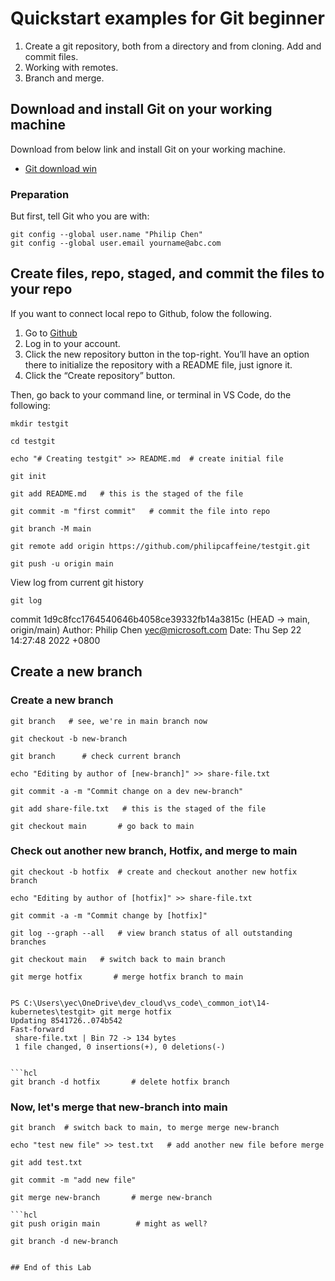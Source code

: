 # Quickstart examples for Git beginner 

1. Create a git repository, both from a directory and from cloning. Add and commit files.
2. Working with remotes.
3. Branch and merge.

## Download and install Git on your working machine

Download from below link and install Git on your working machine. 
- [Git download win](https://git-scm.com/download/win)

### Preparation 

But first, tell Git who you are with:

```hcl
git config --global user.name "Philip Chen"
git config --global user.email yourname@abc.com
```

## Create files, repo, staged, and commit the files to your repo

If you want to connect local repo to Github, folow the following.

1. Go to [Github](https://github.com/)
2. Log in to your account.
3. Click the new repository button in the top-right. You’ll have an option there to initialize the repository with a README file, just ignore it. 
4. Click the “Create repository” button.

Then, go back to your command line, or terminal in VS Code, do the following: 

```hcl
mkdir testgit
```
```hcl
cd testgit
```
```hcl
echo "# Creating testgit" >> README.md  # create initial file 
```
```hcl
git init  
```
```hcl
git add README.md   # this is the staged of the file
```
```hcl
git commit -m "first commit"   # commit the file into repo  
```
```hcl
git branch -M main   
```
```hcl
git remote add origin https://github.com/philipcaffeine/testgit.git
```
```hcl
git push -u origin main
```

View log from current git history

```hcl
git log
```

commit 1d9c8fcc1764540646b4058ce39332fb14a3815c (HEAD -> main, origin/main)
Author: Philip Chen <yec@microsoft.com>
Date:   Thu Sep 22 14:27:48 2022 +0800


## Create a new branch 

### Create a new branch 

```hcl
git branch   # see, we're in main branch now
```
```hcl
git checkout -b new-branch
```
```hcl
git branch      # check current branch
```
```hcl
echo "Editing by author of [new-branch]" >> share-file.txt
```
```hcl
git commit -a -m "Commit change on a dev new-branch"
```
```hcl
git add share-file.txt   # this is the staged of the file
```
```hcl
git checkout main       # go back to main
```

### Check out another new branch, Hotfix, and merge to main


```hcl
git checkout -b hotfix  # create and checkout another new hotfix branch
```
```hcl
echo "Editing by author of [hotfix]" >> share-file.txt
```
```hcl
git commit -a -m "Commit change by [hotfix]"
```
```hcl
git log --graph --all   # view branch status of all outstanding branches
```
```hcl
git checkout main   # switch back to main branch
```
```hcl
git merge hotfix       # merge hotfix branch to main
```
```

PS C:\Users\yec\OneDrive\dev_cloud\vs_code\_common_iot\14-kubernetes\testgit> git merge hotfix
Updating 8541726..074b542
Fast-forward
 share-file.txt | Bin 72 -> 134 bytes
 1 file changed, 0 insertions(+), 0 deletions(-)


```hcl
git branch -d hotfix       # delete hotfix branch 
```

### Now, let's merge that new-branch into main

```hcl
git branch  # switch back to main, to merge merge new-branch
```
```hcl
echo "test new file" >> test.txt   # add another new file before merge 
```
```hcl
git add test.txt
```
```hcl
git commit -m "add new file"
```
```hcl
git merge new-branch       # merge new-branch
```
```
```hcl
git push origin main        # might as well?
```
```hcl
git branch -d new-branch


## End of this Lab


